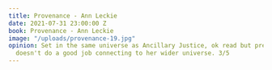 ```yaml
---
title: Provenance - Ann Leckie
date: 2021-07-31 23:00:00 Z
book: Provenance - Ann Leckie
image: "/uploads/provenance-19.jpg"
opinion: Set in the same universe as Ancillary Justice, ok read but predictable and
  doesn't do a good job connecting to her wider universe. 3/5
---
```


